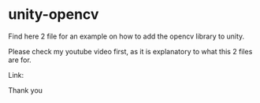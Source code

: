 # unity-opencv

Find here 2 file for an example on how to add the opencv library to unity.

Please check my youtube video first, as it is explanatory to what this 2 files are for.

Link: 

Thank you 
